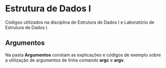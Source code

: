 # Estrutura de Dados I
Códigos utilizados na disciplina de Estrutura de Dados I e Laboratório de Estrutura de Dados I.

## Argumentos
Na pasta <b>Argumentos</b> constam as explicações e códigos de exemplo sobre a utilização de argumentos de linha comando <b>argc</b> e <b>argv</b>.
